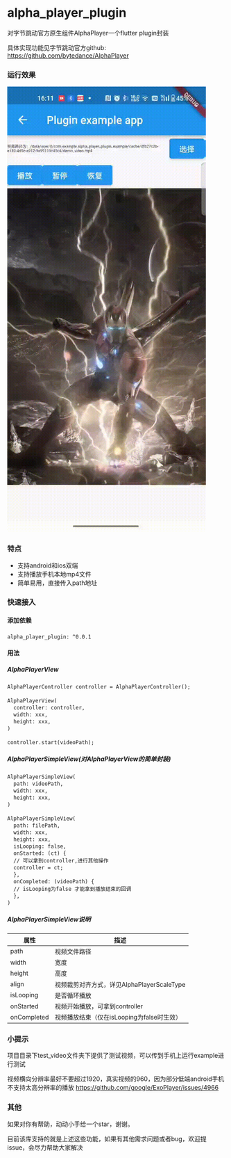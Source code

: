 # alpha_player_plugin
对字节跳动官方原生组件AlphaPlayer一个flutter plugin封装

具体实现功能见字节跳动官方github:
https://github.com/bytedance/AlphaPlayer

### 运行效果

![输入图片说明](demo_show.gif)

### 特点
* 支持android和ios双端
* 支持播放手机本地mp4文件
* 简单易用，直接传入path地址

### 快速接入

#### 添加依赖
`alpha_player_plugin: ^0.0.1`

#### 用法
##### AlphaPlayerView
```
AlphaPlayerController controller = AlphaPlayerController();

AlphaPlayerView(
  controller: controller,
  width: xxx,
  height: xxx,
)

controller.start(videoPath);
```
##### AlphaPlayerSimpleView(对AlphaPlayerView的简单封装)

```
AlphaPlayerSimpleView(
  path: videoPath,
  width: xxx,
  height: xxx,
)

AlphaPlayerSimpleView(
  path: filePath,
  width: xxx,
  height: xxx,
  isLooping: false,
  onStarted: (ct) {
  // 可以拿到controller,进行其他操作
  controller = ct;
  },
  onCompleted: (videoPath) {
  // isLooping为false 才能拿到播放结束的回调
  },
)
```
##### AlphaPlayerSimpleView说明
| 属性     | 描述                                   |
| ------------ | ---------------------------------|
| path          | 视频文件路径                    |
| width | 宽度 |
| height | 高度 |
| align | 视频裁剪对齐方式，详见AlphaPlayerScaleType |
| isLooping | 是否循环播放 |
| onStarted | 视频开始播放，可拿到controller |
| onCompleted | 视频播放结束（仅在isLooping为false时生效） |

### 小提示
项目目录下test_video文件夹下提供了测试视频，可以传到手机上运行example进行测试


视频横向分辨率最好不要超过1920，真实视频的960，因为部分低端android手机不支持太高分辨率的播放
https://github.com/google/ExoPlayer/issues/4966


### 其他
如果对你有帮助，动动小手给一个star，谢谢。

目前该库支持的就是上述这些功能，如果有其他需求问题或者bug，欢迎提issue，会尽力帮助大家解决

